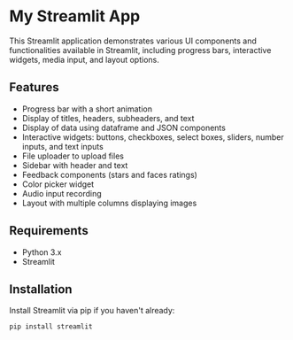 # My Streamlit App

This Streamlit application demonstrates various UI components and functionalities available in Streamlit, including progress bars, interactive widgets, media input, and layout options.

## Features

- Progress bar with a short animation
- Display of titles, headers, subheaders, and text
- Display of data using dataframe and JSON components
- Interactive widgets: buttons, checkboxes, select boxes, sliders, number inputs, and text inputs
- File uploader to upload files
- Sidebar with header and text
- Feedback components (stars and faces ratings)
- Color picker widget
- Audio input recording
- Layout with multiple columns displaying images

## Requirements

- Python 3.x
- Streamlit

## Installation

Install Streamlit via pip if you haven't already:

```bash
pip install streamlit
